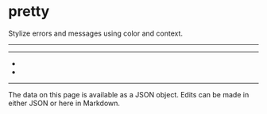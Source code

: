 <!-- Important! Do not modify comment blocks. They are necessary for the transformer to work properly -->

<!-- title -->
# pretty

<!-- shortDescription -->
Stylize errors and messages using color and context.

---

<!-- extendedDescription -->


---

<!-- references -->
- []()
- []()
---

<!-- footer -->
The data on this page is available as a JSON object. Edits can be made in either JSON or here in Markdown.
